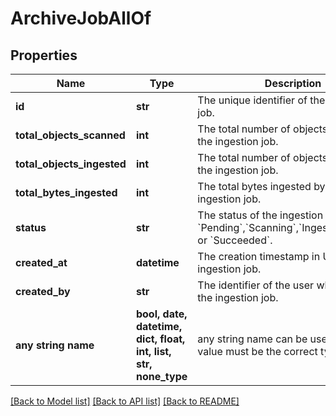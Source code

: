 # ArchiveJobAllOf


## Properties
Name | Type | Description | Notes
------------ | ------------- | ------------- | -------------
**id** | **str** | The unique identifier of the ingestion job. | 
**total_objects_scanned** | **int** | The total number of objects scanned by the ingestion job. | 
**total_objects_ingested** | **int** | The total number of objects ingested by the ingestion job. | 
**total_bytes_ingested** | **int** | The total bytes ingested by the ingestion job. | 
**status** | **str** | The status of the ingestion job, either &#x60;Pending&#x60;,&#x60;Scanning&#x60;,&#x60;Ingesting&#x60;,&#x60;Failed&#x60;, or &#x60;Succeeded&#x60;. | 
**created_at** | **datetime** | The creation timestamp in UTC of the ingestion job. | 
**created_by** | **str** | The identifier of the user who created the ingestion job. | 
**any string name** | **bool, date, datetime, dict, float, int, list, str, none_type** | any string name can be used but the value must be the correct type | [optional]

[[Back to Model list]](../README.md#documentation-for-models) [[Back to API list]](../README.md#documentation-for-api-endpoints) [[Back to README]](../README.md)


